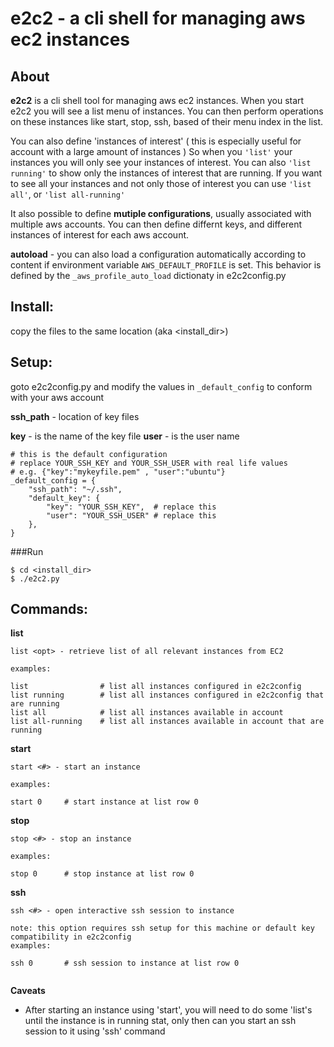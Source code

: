 # e2c2 - a cli shell for managing aws ec2 instances

## About

**e2c2** is a cli shell tool for managing aws ec2 instances. When you start e2c2 you will see a list menu of instances.
You can then perform operations on these instances like start, stop, ssh, based of their menu index in the list.

You can also define 'instances of interest' ( this is especially useful for account with a large amount of instances )
So when you 	```'list'``` your instances you will only see your instances of interest.
You can also ```'list running'``` to show only the instances of interest that are running.
If you want to see all your instances and not only those of interest you can use ```'list all'```, or ```'list all-running'```


It also possible to define **mutiple configurations**, usually associated with multiple aws accounts.
You can then define differnt keys, and different instances of interest for each aws account.

**autoload** - you can also load a configuration automatically according to content if environment variable ```AWS_DEFAULT_PROFILE``` is set. This behavior is defined by the ```_aws_profile_auto_load``` dictionaty in e2c2config.py


## Install:

copy the files to the same location (aka <install_dir>)


## Setup:

goto e2c2config.py and modify the values in ```_default_config``` to conform with your aws account

**ssh_path** -  location of key files

**key** 	- is the name of the key file
**user** 	- is the user name


```
# this is the default configuration
# replace YOUR_SSH_KEY and YOUR_SSH_USER with real life values
# e.g. {"key":"mykeyfile.pem" , "user":"ubuntu"}
_default_config = {
    "ssh_path": "~/.ssh",
    "default_key": {
        "key": "YOUR_SSH_KEY",  # replace this
        "user": "YOUR_SSH_USER" # replace this
    },
}
```


###Run
```
$ cd <install_dir>
$ ./e2c2.py
```




## Commands:

**list** 

```
list <opt> - retrieve list of all relevant instances from EC2

examples:

list                # list all instances configured in e2c2config
list running        # list all instances configured in e2c2config that are running
list all            # list all instances available in account
list all-running    # list all instances available in account that are running
```

**start**

```
start <#> - start an instance 

examples:

start 0		# start instance at list row 0
```

**stop**

```
stop <#> - stop an instance 

examples:

stop 0		# stop instance at list row 0
```


**ssh**

```
ssh <#> - open interactive ssh session to instance 

note: this option requires ssh setup for this machine or default key compatibility in e2c2config 
examples:

ssh 0		# ssh session to instance at list row 0
	
```

**Caveats**

* After starting an instance using 'start', you will need to do some 'list's until the instance is in running stat, only then can you start an ssh session to it using 'ssh' command
